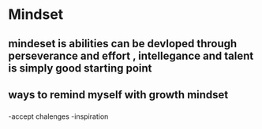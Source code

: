 # Mindset

## mindeset is abilities can be devloped through perseverance and effort , intellegance and talent is simply good starting point

## ways to remind myself with growth mindset 

### 
-accept chalenges 
-inspiration 

